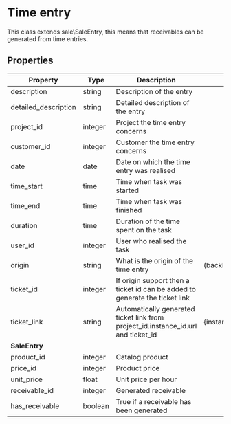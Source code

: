 # Time entry

This class extends sale\SaleEntry, this means that receivables can be generated from time entries.

## Properties

| Property             | Type    | Description                                                                       | Value(s)                                       |
|----------------------|---------|-----------------------------------------------------------------------------------|------------------------------------------------|
| description          | string  | Description of the entry                                                          |                                                |
| detailed_description | string  | Detailed description of the entry                                                 |                                                |
| project_id           | integer | Project the time entry concerns                                                   |                                                |
| customer_id          | integer | Customer the time entry concerns                                                  |                                                |
| date                 | date    | Date on which the time entry was realised                                         |                                                |
| time_start           | time    | Time when task was started                                                        |                                                |
| time_end             | time    | Time when task was finished                                                       |                                                |
| duration             | time    | Duration of the time spent on the task                                            |                                                |
| user_id              | integer | User who realised the task                                                        |                                                |
| origin               | string  | What is the origin of the time entry                                              | (backlog, email, support)                      |
| ticket_id            | integer | If origin support then a ticket id can be added to generate the ticket link       |                                                |
| ticket_link          | string  | Automatically generated ticket link from project_id.instance_id.url and ticket_id | {instance_id.url}/support/#/ticket/{ticket_id} |
| **SaleEntry**        |         |                                                                                   |                                                |
| product_id           | integer | Catalog product                                                                   |                                                |
| price_id             | integer | Product price                                                                     |                                                |
| unit_price           | float   | Unit price per hour                                                               |                                                |
| receivable_id        | integer | Generated receivable                                                              |                                                |
| has_receivable       | boolean | True if a receivable has been generated                                           |                                                |
